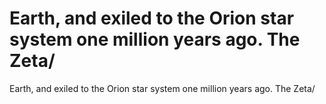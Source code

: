 # Earth, and exiled to the Orion star system one million years ago. The Zeta/

Earth, and exiled to the Orion star system one million years ago. The Zeta/